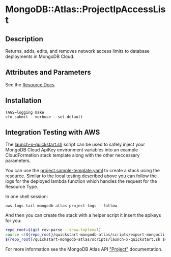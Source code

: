 # MongoDB::Atlas::ProjectIpAccessList


## Description
Returns, adds, edits, and removes network access limits to database deployments in MongoDB Cloud.

## Attributes and Parameters

See the [Resource Docs](./docs/README.md).

## Installation

```
TAGS=logging make
cfn submit --verbose --set-default
```

## Integration Testing with AWS

The [launch-x-quickstart.sh](https://github.com/aws-quickstart/quickstart-mongodb-atlas/blob/master/scripts/launch-x-quickstart.sh) script
can be used to safely inject your MongoDB Cloud ApiKey environment variables into an example
CloudFormation stack template along with the other neccessary parameters.

You can use the [project.sample-template.yaml](test/projectipaccesslist.sample-template.yaml) to create a stack using the resource.
Similar to the local testing described above you can follow the logs for the deployed
lambda function which handles the request for the Resource Type.

In one shell session:
```
aws logs tail mongodb-atlas-project-logs --follow
```

And then you can create the stack with a helper script it insert the apikeys for you:

```bash
repo_root=$(git rev-parse --show-toplevel)
source <(${repo_root}/quickstart-mongodb-atlas/scripts/export-mongocli-config.py)
${repo_root}/quickstart-mongodb-atlas/scripts/launch-x-quickstart.sh ${repo_root}/cfn-resources/projectipaccesslist/test/projectipaccesslist.sample-template.yaml ParameterKey=ProjectId,ParameterValue=<YOUR_PROJECT_ID>
```

For more information see the MongoDB Atlas API ["Project"](https://www.mongodb.com/docs/atlas/reference/api-resources-spec/#tag/Project-IP-Access-List) documentation.
